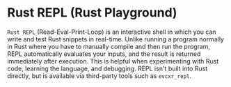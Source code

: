 # Rust REPL (Rust Playground)

`Rust REPL` (Read-Eval-Print-Loop) is an interactive shell in which you can write and test Rust snippets in real-time. Unlike running a program normally in Rust where you have to manually compile and then run the program, REPL automatically evaluates your inputs, and the result is returned immediately after execution. This is helpful when experimenting with Rust code, learning the language, and debugging. REPL isn't built into Rust directly, but is available via third-party tools such as `evcxr_repl`.
